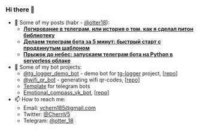 ### Hi there 👋

<!-- - 🔭 I’m currently working on [tg-logger](https://github.com/otter18/tg_logger) project -->
- 📄 Some of my posts (habr - [@otter18](https://habr.com/ru/users/otter18/posts/)):
    * [**Логирование в телеграм, или история о том, как я сделал питон библиотеку**](https://habr.com/ru/post/548754/)
    * [**Делаем телеграм бота за 5 минут: быстрый старт с продвинутым шаблоном**](https://habr.com/ru/post/549178/)
    * [**Прыжок до небес: запускаем телеграм бота на Python в serverless облаке**](https://habr.com/ru/post/550456/)
- 🤖 Some of my bot projects:
    * [@tg_logger_demo_bot](https://t.me/tg_logger_demo_bot) - demo bot for [tg-logger](https://github.com/otter18/tg_logger) project, [[repo](https://github.com/otter18/tg-logger-demo-bot)]
    * [@wifi_qr_bot](https://t.me/wifi_qr_bot) - generating wifi qr-codes, [[repo](https://github.com/otter18/wifi_qr_bot)]
    * [Template](https://github.com/otter18/telegram-bot-template) for telegram bots
    * [Emotional_compass_vk_bot](https://vk.com/emotional_compass), [[repo](https://github.com/otter18/emotional_compass_vk_bot)]
- 📫 How to reach me:
    * Email: vchern185@gmail.com
    * Twitter: [@ChernV5](https://twitter.com/ChernV5)
    * Telegram: [@otter_18](https://t.me/otter_18)

